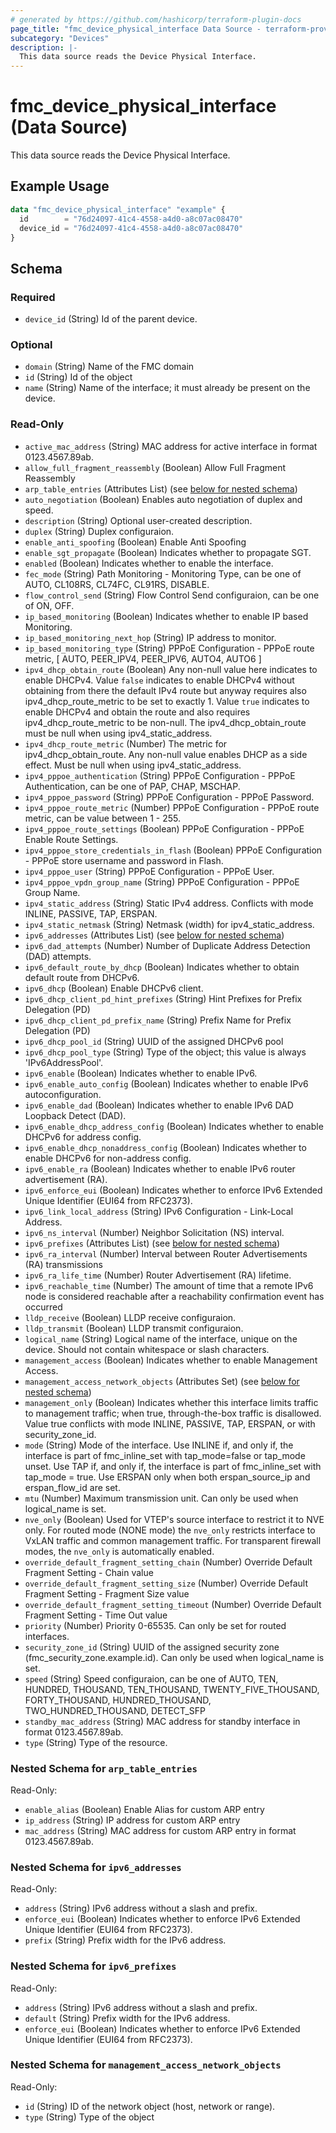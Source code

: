```yaml
---
# generated by https://github.com/hashicorp/terraform-plugin-docs
page_title: "fmc_device_physical_interface Data Source - terraform-provider-fmc"
subcategory: "Devices"
description: |-
  This data source reads the Device Physical Interface.
---
```


# fmc_device_physical_interface (Data Source)

This data source reads the Device Physical Interface.

## Example Usage

```terraform
data "fmc_device_physical_interface" "example" {
  id        = "76d24097-41c4-4558-a4d0-a8c07ac08470"
  device_id = "76d24097-41c4-4558-a4d0-a8c07ac08470"
}
```

<!-- schema generated by tfplugindocs -->
## Schema

### Required

- `device_id` (String) Id of the parent device.

### Optional

- `domain` (String) Name of the FMC domain
- `id` (String) Id of the object
- `name` (String) Name of the interface; it must already be present on the device.

### Read-Only

- `active_mac_address` (String) MAC address for active interface in format 0123.4567.89ab.
- `allow_full_fragment_reassembly` (Boolean) Allow Full Fragment Reassembly
- `arp_table_entries` (Attributes List) (see [below for nested schema](#nestedatt--arp_table_entries))
- `auto_negotiation` (Boolean) Enables auto negotiation of duplex and speed.
- `description` (String) Optional user-created description.
- `duplex` (String) Duplex configuraion.
- `enable_anti_spoofing` (Boolean) Enable Anti Spoofing
- `enable_sgt_propagate` (Boolean) Indicates whether to propagate SGT.
- `enabled` (Boolean) Indicates whether to enable the interface.
- `fec_mode` (String) Path Monitoring - Monitoring Type, can be one of AUTO, CL108RS, CL74FC, CL91RS, DISABLE.
- `flow_control_send` (String) Flow Control Send configuraion, can be one of ON, OFF.
- `ip_based_monitoring` (Boolean) Indicates whether to enable IP based Monitoring.
- `ip_based_monitoring_next_hop` (String) IP address to monitor.
- `ip_based_monitoring_type` (String) PPPoE Configuration - PPPoE route metric, [ AUTO, PEER_IPV4, PEER_IPV6, AUTO4, AUTO6 ]
- `ipv4_dhcp_obtain_route` (Boolean) Any non-null value here indicates to enable DHCPv4. Value `false` indicates to enable DHCPv4 without obtaining from there the default IPv4 route but anyway requires also ipv4_dhcp_route_metric to be set to exactly 1. Value `true` indicates to enable DHCPv4 and obtain the route and also requires ipv4_dhcp_route_metric to be non-null. The ipv4_dhcp_obtain_route must be null when using ipv4_static_address.
- `ipv4_dhcp_route_metric` (Number) The metric for ipv4_dhcp_obtain_route. Any non-null value enables DHCP as a side effect. Must be null when using ipv4_static_address.
- `ipv4_pppoe_authentication` (String) PPPoE Configuration - PPPoE Authentication, can be one of PAP, CHAP, MSCHAP.
- `ipv4_pppoe_password` (String) PPPoE Configuration - PPPoE Password.
- `ipv4_pppoe_route_metric` (Number) PPPoE Configuration - PPPoE route metric, can be value between 1 - 255.
- `ipv4_pppoe_route_settings` (Boolean) PPPoE Configuration - PPPoE Enable Route Settings.
- `ipv4_pppoe_store_credentials_in_flash` (Boolean) PPPoE Configuration - PPPoE store username and password in Flash.
- `ipv4_pppoe_user` (String) PPPoE Configuration - PPPoE User.
- `ipv4_pppoe_vpdn_group_name` (String) PPPoE Configuration - PPPoE Group Name.
- `ipv4_static_address` (String) Static IPv4 address. Conflicts with mode INLINE, PASSIVE, TAP, ERSPAN.
- `ipv4_static_netmask` (String) Netmask (width) for ipv4_static_address.
- `ipv6_addresses` (Attributes List) (see [below for nested schema](#nestedatt--ipv6_addresses))
- `ipv6_dad_attempts` (Number) Number of Duplicate Address Detection (DAD) attempts.
- `ipv6_default_route_by_dhcp` (Boolean) Indicates whether to obtain default route from DHCPv6.
- `ipv6_dhcp` (Boolean) Enable DHCPv6 client.
- `ipv6_dhcp_client_pd_hint_prefixes` (String) Hint Prefixes for Prefix Delegation (PD)
- `ipv6_dhcp_client_pd_prefix_name` (String) Prefix Name for Prefix Delegation (PD)
- `ipv6_dhcp_pool_id` (String) UUID of the assigned DHCPv6 pool
- `ipv6_dhcp_pool_type` (String) Type of the object; this value is always 'IPv6AddressPool'.
- `ipv6_enable` (Boolean) Indicates whether to enable IPv6.
- `ipv6_enable_auto_config` (Boolean) Indicates whether to enable IPv6 autoconfiguration.
- `ipv6_enable_dad` (Boolean) Indicates whether to enable IPv6 DAD Loopback Detect (DAD).
- `ipv6_enable_dhcp_address_config` (Boolean) Indicates whether to enable DHCPv6 for address config.
- `ipv6_enable_dhcp_nonaddress_config` (Boolean) Indicates whether to enable DHCPv6 for non-address config.
- `ipv6_enable_ra` (Boolean) Indicates whether to enable IPv6 router advertisement (RA).
- `ipv6_enforce_eui` (Boolean) Indicates whether to enforce IPv6 Extended Unique Identifier (EUI64 from RFC2373).
- `ipv6_link_local_address` (String) IPv6 Configuration - Link-Local Address.
- `ipv6_ns_interval` (Number) Neighbor Solicitation (NS) interval.
- `ipv6_prefixes` (Attributes List) (see [below for nested schema](#nestedatt--ipv6_prefixes))
- `ipv6_ra_interval` (Number) Interval between Router Advertisements (RA) transmissions
- `ipv6_ra_life_time` (Number) Router Advertisement (RA) lifetime.
- `ipv6_reachable_time` (Number) The amount of time that a remote IPv6 node is considered reachable after a reachability confirmation event has occurred
- `lldp_receive` (Boolean) LLDP receive configuraion.
- `lldp_transmit` (Boolean) LLDP transmit configuraion.
- `logical_name` (String) Logical name of the interface, unique on the device. Should not contain whitespace or slash characters.
- `management_access` (Boolean) Indicates whether to enable Management Access.
- `management_access_network_objects` (Attributes Set) (see [below for nested schema](#nestedatt--management_access_network_objects))
- `management_only` (Boolean) Indicates whether this interface limits traffic to management traffic; when true, through-the-box traffic is disallowed. Value true conflicts with mode INLINE, PASSIVE, TAP, ERSPAN, or with security_zone_id.
- `mode` (String) Mode of the interface. Use INLINE if, and only if, the interface is part of fmc_inline_set with tap_mode=false or tap_mode unset. Use TAP if, and only if, the interface is part of fmc_inline_set with tap_mode = true. Use ERSPAN only when both erspan_source_ip and erspan_flow_id are set.
- `mtu` (Number) Maximum transmission unit. Can only be used when logical_name is set.
- `nve_only` (Boolean) Used for VTEP's source interface to restrict it to NVE only. For routed mode (NONE mode) the `nve_only` restricts interface to VxLAN traffic and common management traffic. For transparent firewall modes, the `nve_only` is automatically enabled.
- `override_default_fragment_setting_chain` (Number) Override Default Fragment Setting - Chain value
- `override_default_fragment_setting_size` (Number) Override Default Fragment Setting - Fragment Size value
- `override_default_fragment_setting_timeout` (Number) Override Default Fragment Setting - Time Out value
- `priority` (Number) Priority 0-65535. Can only be set for routed interfaces.
- `security_zone_id` (String) UUID of the assigned security zone (fmc_security_zone.example.id). Can only be used when logical_name is set.
- `speed` (String) Speed configuraion, can be one of AUTO, TEN, HUNDRED, THOUSAND, TEN_THOUSAND, TWENTY_FIVE_THOUSAND, FORTY_THOUSAND, HUNDRED_THOUSAND, TWO_HUNDRED_THOUSAND, DETECT_SFP
- `standby_mac_address` (String) MAC address for standby interface in format 0123.4567.89ab.
- `type` (String) Type of the resource.

<a id="nestedatt--arp_table_entries"></a>
### Nested Schema for `arp_table_entries`

Read-Only:

- `enable_alias` (Boolean) Enable Alias for custom ARP entry
- `ip_address` (String) IP address for custom ARP entry
- `mac_address` (String) MAC address for custom ARP entry in format 0123.4567.89ab.


<a id="nestedatt--ipv6_addresses"></a>
### Nested Schema for `ipv6_addresses`

Read-Only:

- `address` (String) IPv6 address without a slash and prefix.
- `enforce_eui` (Boolean) Indicates whether to enforce IPv6 Extended Unique Identifier (EUI64 from RFC2373).
- `prefix` (String) Prefix width for the IPv6 address.


<a id="nestedatt--ipv6_prefixes"></a>
### Nested Schema for `ipv6_prefixes`

Read-Only:

- `address` (String) IPv6 address without a slash and prefix.
- `default` (String) Prefix width for the IPv6 address.
- `enforce_eui` (Boolean) Indicates whether to enforce IPv6 Extended Unique Identifier (EUI64 from RFC2373).


<a id="nestedatt--management_access_network_objects"></a>
### Nested Schema for `management_access_network_objects`

Read-Only:

- `id` (String) ID of the network object (host, network or range).
- `type` (String) Type of the object
